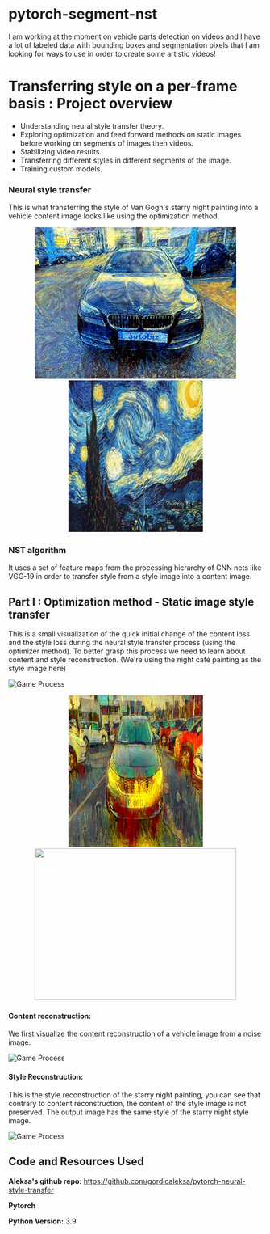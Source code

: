 # pytorch-segment-nst
I am working at the moment on vehicle parts detection on videos and I have a lot of labeled data with bounding boxes and segmentation pixels that I am looking for ways to use in order to create some artistic videos!
# Transferring style on a per-frame basis : Project overview
* Understanding neural style transfer theory.
* Exploring optimization and feed forward methods on static images before working on segments of images then videos.
* Stabilizing video results. 
* Transferring different styles in different segments of the image.
* Training custom models.

### Neural style transfer

This is what transferring the style of Van Gogh's starry night painting into a vehicle content image looks like using the optimization method.


<p align="center">

<img src="https://github.com/aymanemoataz/pytorch-segment-nst/blob/main/results/bmw_starry.jpg" width="400px" height="300px">
<img src="data/style-images/vg_starry_night_resized.jpg" width="267px" height="300px">
</p>





### NST algorithm

It uses a set of feature maps from the processing hierarchy of CNN nets like VGG-19 in order to transfer style from a style image into a content image. 
## Part I : Optimization method - Static image style transfer

This is a small visualization of the quick initial change of the content loss and the style loss during the neural style transfer process (using the optimizer method). To better grasp this process we need to learn about content and style reconstruction. (We're using the night café painting as the style image here)


![Game Process](https://github.com/aymanemoataz/pytorch-segment-nst/blob/main/results/NST_Optimizer_Trim.gif)

<p align="center">
<img src="https://github.com/aymanemoataz/pytorch-segment-nst/blob/main/results/fiatlacafe.jpg" width="267px" height="300px">
<img src="https://github.com/aymanemoataz/pytorch-segment-nst/blob/main/results/lacafe.jpg" width="400px" height="300px">
</p>


#### Content reconstruction:
We first visualize the content reconstruction of a vehicle image from a noise image.

![Game Process](https://github.com/aymanemoataz/pytorch-segment-nst/blob/main/results/noisefiat_Trim.gif)


#### Style Reconstruction:
This is the style reconstruction of the starry night painting, you can see that contrary to content reconstruction, the content of the style image is not preserved. The output image has the same style of the starry night style image. 

![Game Process](https://github.com/aymanemoataz/pytorch-segment-nst/blob/main/results/style_reconstruction_Trim.gif)






## Code and Resources Used 

**Aleksa's github repo:** https://github.com/gordicaleksa/pytorch-neural-style-transfer

**Pytorch**

**Python Version:** 3.9 


